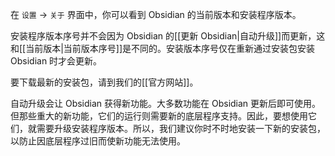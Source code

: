 在 `设置` → `关于` 界面中，你可以看到 Obsidian 的当前版本和安装程序版本。

安装程序版本序号并不会因为 Obsidian 的[[更新 Obsidian|自动升级]]而更新，这和[[当前版本|当前版本序号]]是不同的。安装版本序号仅在重新通过安装包安装 Obsidian 时才会更新。

要下载最新的安装包，请到我们的[[官方网站]]。

自动升级会让 Obsidian 获得新功能。大多数功能在 Obsidian 更新后即可使用。但那些重大的新功能，它们的运行则需要新的底层程序支持。因此，要想使用它们，就需要升级安装程序版本。所以，我们建议你时不时地安装一下新的安装包，以防止因底层程序过旧而使新功能无法使用。